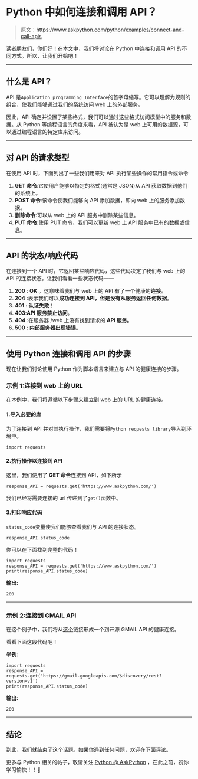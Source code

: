 # Python 中如何连接和调用 API？

> 原文：<https://www.askpython.com/python/examples/connect-and-call-apis>

读者朋友们，你们好！在本文中，我们将讨论在 Python 中连接和调用 API 的不同方式。所以，让我们开始吧！

* * *

## 什么是 API？

API 是`Application programming Interface`的首字母缩写。它可以理解为规则的组合，使我们能够通过我们的系统访问 web 上的外部服务。

因此，API 确定并设置了某些格式，我们可以通过这些格式访问模型中的服务和数据。从 Python 等编程语言的角度来看，API 被认为是 web 上可用的数据源，可以通过编程语言的特定库来访问。

* * *

## 对 API 的请求类型

在使用 API 时，下面列出了一些我们用来对 API 执行某些操作的常用指令或命令

1.  **GET 命令**:它使用户能够以特定的格式(通常是 JSON)从 API 获取数据到他们的系统上。
2.  **POST 命令**:该命令使我们能够向 API 添加数据，即向 web 上的服务添加数据。
3.  **删除命令**:可以从 web 上的 API 服务中删除某些信息。
4.  **PUT 命令**:使用 PUT 命令，我们可以更新 web 上 API 服务中已有的数据或信息。

* * *

## API 的状态/响应代码

在连接到一个 API 时，它返回某些响应代码，这些代码决定了我们与 web 上的 API 的连接状态。让我们看看一些状态代码——

1.  **200** : **OK** 。这意味着我们与 web 上的 API 有了一个健康的**连接。**
2.  **204** :表示我们可以**成功连接到 API，但是没有从服务返回任何数据**。
3.  **401** : **认证失败**！
4.  **403**:**API 服务禁止访问**。
5.  **404** :在服务器 /web 上没有找到请求的 **API 服务。**
6.  **500** : **内部服务器出现错误**。

* * *

## 使用 Python 连接和调用 API 的步骤

现在让我们讨论使用 Python 作为脚本语言来建立与 API 的健康连接的步骤。

### 示例 1:连接到 web 上的 URL

在本例中，我们将遵循以下步骤来建立到 web 上的 URL 的健康连接。

#### 1.导入必要的库

为了连接到 API 并对其执行操作，我们需要将`Python requests library`导入到环境中。

```
import requests

```

#### 2.执行操作以连接到 API

这里，我们使用了 **GET 命令**连接到 API，如下所示

```
response_API = requests.get('https://www.askpython.com/')

```

我们已经将需要连接的 url 传递到了`get()`函数中。

#### 3.打印响应代码

`status_code`变量使我们能够查看我们与 API 的连接状态。

```
response_API.status_code

```

你可以在下面找到完整的代码！

```
import requests
response_API = requests.get('https://www.askpython.com/')
print(response_API.status_code)

```

**输出:**

```
200

```

* * *

### **示例** 2:连接到 GMAIL API

在这个例子中，我们将从[这个](https://developers.google.com/gmail/api/reference/rest)链接形成一个到开源 GMAIL API 的健康连接。

看看下面这段代码吧！

**举例:**

```
import requests
response_API = requests.get('https://gmail.googleapis.com/$discovery/rest?version=v1')
print(response_API.status_code)

```

**输出:**

```
200

```

* * *

## 结论

到此，我们就结束了这个话题。如果你遇到任何问题，欢迎在下面评论。

更多与 Python 相关的帖子，敬请关注 [Python @ AskPython](https://www.askpython.com/python) ，在此之前，祝你学习愉快！！🙂